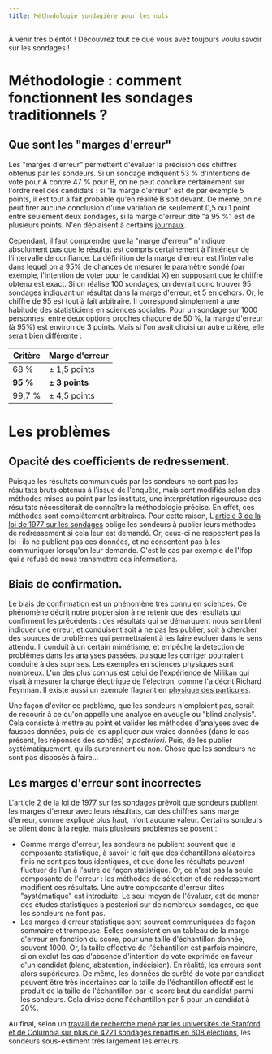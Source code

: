 ```yaml
---
title: Méthodologie sondagière pour les nuls
---
```


À venir très bientôt ! Découvrez tout ce que vous avez toujours voulu savoir sur les sondages !

# Méthodologie : comment fonctionnent les sondages traditionnels ?

## Que sont les "marges d'erreur"

Les "marges d'erreur" permettent d'évaluer la précision des chiffres obtenus par les sondeurs. Si un sondage indiquent 53 % d'intentions de vote pour A contre 47 % pour B, on ne peut conclure certainement sur l'ordre réel des candidats : si "la marge d'erreur" est de par exemple 5 points, il est tout à fait probable qu'en réalité B soit devant. De même, on ne peut tirer aucune conclusion d'une variation de seulement 0,5 ou 1 point entre seulement deux sondages, si la marge d'erreur dite "à 95 %" est de plusieurs points. N'en déplaisent à certains [journaux](http://www.arretsurimages.net/articles/2017-03-17/Sondages-les-chutes-les-toboggans-et-les-dynamiques-invisibles-de-Match-id9669).

Cependant, il faut comprendre que la "marge d'erreur" n'indique absolument pas que le résultat est compris certainement à l'intérieur de l'intervalle de confiance. La définition de la marge d'erreur est l'intervalle dans lequel on a 95% de chances de mesurer le paramètre sondé (par exemple, l'intention de voter pour le candidat X) en supposant que le chiffre obtenu est exact. Si on réalise 100 sondages, on devrait donc trouver 95 sondages indiquant un résultat dans la marge d'erreur, et 5 en dehors. Or, le chiffre de 95 est tout à fait arbitraire. Il correspond simplement à une habitude des statisticiens en sciences sociales. Pour un sondage sur 1000 personnes, entre deux options proches chacune de 50 %, la marge d'erreur (à 95%) est environ de 3 points. Mais si l'on avait choisi un autre critère, elle serait bien différente :

| Critère | Marge d'erreur |
|---------|----------------|
| 68 %    | ± 1,5 points   |
| **95 %**    | **± 3 points**     |
| 99,7 %  | ± 4,5 points   |



# Les problèmes

## Opacité des coefficients de redressement.

Puisque les résultats communiqués par les sondeurs ne sont pas les résultats bruts obtenus à l'issue de l'enquête, mais sont modifiés selon des méthodes mises au point par les instituts, une interprétation rigoureuse des résultats nécessiterait de connaître la méthodologie précise. En effet, ces méthodes sont complètement arbitraires. Pour cette raison, L'[article 3 de la loi de 1977 sur les sondages](https://www.legifrance.gouv.fr/affichTexte.do?cidTexte=JORFTEXT000000522846) oblige les sondeurs à publier leurs méthodes de redressement si cela leur est demandé. Or, ceux-ci ne respectent pas la loi : ils ne publient pas ces données, et ne consentent pas à les communiquer lorsqu'on leur demande. C'est le cas par exemple de l'Ifop qui a refusé de nous transmettre ces informations.

## Biais de confirmation.

Le [biais de confirmation](https://fr.wikipedia.org/wiki/Biais_de_confirmation#Dans_la_d.C3.A9marche_scientifique) est un phénomène très connu en sciences. Ce phénomène décrit notre propension à ne retenir que des résultats qui confirment les précédents : des résultats qui se démarquent nous semblent indiquer une erreur, et conduisent soit à ne pas les publier, soit à chercher des sources de problèmes qui permettraient à les faire évoluer dans le sens attendu. Il conduit à un certain mimétisme, et empêche la détection de problèmes dans les analyses passées, puisque les corriger pourraient conduire à des suprises. Les exemples en sciences physiques sont nombreux. L'un des plus connus est celui de [l'expérience de Milikan](https://en.wikipedia.org/wiki/Oil_drop_experiment#Millikan.27s_experiment_as_an_example_of_psychological_effects_in_scientific_methodology) qui visait à mesurer la charge électrique de l'électron, comme l'a décrit Richard Feynman. Il existe aussi un exemple flagrant en [physique des particules](https://arxiv.org/pdf/physics/0508199.pdf).

Une façon d'éviter ce problème, que les sondeurs n'emploient pas, serait de recourir à ce qu'on appelle une analyse en aveugle ou "blind analysis". Cela consiste à mettre au point et valider les méthodes d'analyses avec de fausses données, puis de les appliquer aux vraies données (dans le cas présent, les réponses des sondés) *a posteriori*. Puis, de les publier systématiquement, qu'ils surprennent ou non. Chose que les sondeurs ne sont pas disposés à faire...

## Les marges d'erreur sont incorrectes

L'[article 2 de la loi de 1977 sur les sondages](https://www.legifrance.gouv.fr/affichTexte.do?cidTexte=JORFTEXT000000522846) prévoit que sondeurs publient les marges d'erreur avec leurs résultats, car des chiffres sans marge d'erreur, comme expliqué plus haut, n'ont aucune valeur. Certains sondeurs se plient donc à la règle, mais plusieurs problèmes se posent :

 * Comme marge d'erreur, les sondeurs ne publient souvent que la composante statistique, à savoir le fait que des échantillons aléatoires finis ne sont pas tous identiques, et que donc les résultats peuvent fluctuer de l'un à l'autre de façon statistique. Or, ce n'est pas la seule composante de l'erreur : les méthodes de sélection et de redressement modifient ces résultats. Une autre composante d'erreur dites "systématique" est introduite. Le seul moyen de l'évaluer, est de mener des études statistiques a posteriori sur de nombreux sondages, ce que les sondeurs ne font pas.
 * Les marges d'erreur statistique sont souvent communiquées de façon sommaire et trompeuse. Eelles consistent en un tableau de la marge d'erreur en fonction du score, pour une taille d'échantillon donnée, souvent 1000. Or, la taille effective de l'échantillon est parfois moindre, si on exclut les cas d'absence d'intention de vote exprimée en faveur d'un candidat (blanc, abstention, indécision). En réalité, les erreurs sont alors supérieures. De même, les données de surêté de vote par candidat peuvent être très incertaines car la taille de l'échantillon effectif est le produit de la taille de l'échantillon par le score brut du candidat parmi les sondeurs. Cela divise donc l'échantillon par 5 pour un candidat à 20%.

Au final, selon un [travail de recherche mené par les universités de Stanford et de Columbia sur plus de 4221 sondages répartis en 608 élections](https://5harad.com/papers/polling-errors.pdf), les sondeurs sous-estiment très largement les erreurs.

 
